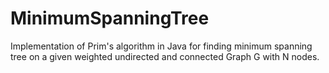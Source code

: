 # MinimumSpanningTree
Implementation of Prim's algorithm in Java for finding minimum spanning
tree on a given weighted undirected and connected Graph G with N nodes.
